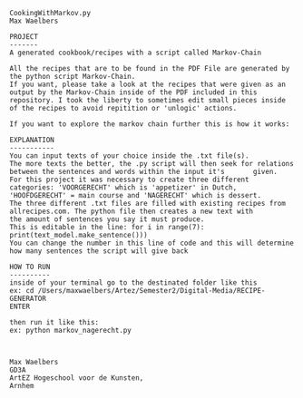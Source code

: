 	CookingWithMarkov.py
	Max Waelbers

	PROJECT
	-------
  	A generated cookbook/recipes with a script called Markov-Chain

 	All the recipes that are to be found in the PDF File are generated by the python script Markov-Chain.
	If you want, please take a look at the recipes that were given as an output by the Markov-Chain inside of the PDF included in this
	repository. I took the liberty to sometimes edit small pieces inside of the recipes to avoid repitition or 'unlogic' actions.

	If you want to explore the markov chain further this is how it works:

	EXPLANATION
	-----------
	You can input texts of your choice inside the .txt file(s). 
	The more texts the better, the .py script will then seek for relations 	between the sentences and words within the input it's 		given.
	For this project it was necessary to create three different categories: 'VOORGERECHT' which is 'appetizer' in Dutch, 			'HOOFDGERECHT' = main course and 'NAGERECHT' which is dessert.
	The three different .txt files are filled with existing recipes from allrecipes.com. The python file then creates a new text with
	the amount of sentences you say it must produce.
	This is editable in the line: for i in range(7): print(text_model.make_sentence()))
	You can change the number in this line of code and this will determine how many sentences the script will give back
	
	HOW TO RUN
	----------
	inside of your terminal go to the destinated folder like this
	ex: cd /Users/maxwaelbers/Artez/Semester2/Digital-Media/RECIPE-GENERATOR 
	ENTER

	then run it like this: 
	ex: python markov_nagerecht.py 



	Max Waelbers
	GD3A
	ArtEZ Hogeschool voor de Kunsten,
	Arnhem
